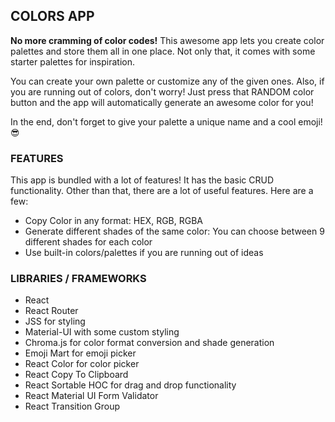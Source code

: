 ## COLORS APP

**No more cramming of color codes!** This awesome app lets you create color palettes and store them all in one place. Not only that, it comes with some starter palettes for inspiration.

You can create your own palette or customize any of the given ones. Also, if you are running out of colors, don't worry! Just press that RANDOM color button and the app will automatically generate an awesome color for you!

In the end, don't forget to give your palette a unique name and a cool emoji! 😎

### FEATURES

This app is bundled with a lot of features! It has the basic CRUD functionality. Other than that, there are a lot of useful features. Here are a few:

- Copy Color in any format: HEX, RGB, RGBA
- Generate different shades of the same color: You can choose between 9 different shades for each color
- Use built-in colors/palettes if you are running out of ideas

### LIBRARIES / FRAMEWORKS

- React
- React Router
- JSS for styling
- Material-UI with some custom styling
- Chroma.js for color format conversion and shade generation
- Emoji Mart for emoji picker
- React Color for color picker
- React Copy To Clipboard
- React Sortable HOC for drag and drop functionality
- React Material UI Form Validator
- React Transition Group
